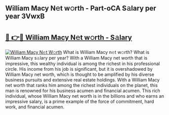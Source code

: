 ## William Macy N𝚎t w𝚘rth - Part-oCA S𝚊lary per year 3VwxB

# <h2><a href="http://gc4ak6.nevu.top/?p=William+Macy">🔗 👉🔴 William Macy N𝚎t w𝚘rth - S𝚊lary</a></h2>

[![William Macy N𝚎t W𝚘rth](https://i.imgur.com/Oavwk0R.jpeg)](http://gc4ak6.nevu.top/?p=William+Macy)
What is William Macy n𝚎t w𝚘rth? What is William Macy s𝚊lary per year?
With a William Macy net worth that is impressive, this wealthy individual is among the richest in his professional circle. His income from his job is significant, but it is overshadowed by William Macy net worth, which is thought to be amplified by his diverse business pursuits and extensive real estate holdings. With a William Macy net worth that ranks him among the richest individuals on the planet, this man is renowned for his business acumen and financial acumen. This rich individual, whose William Macy net worth is in the billions and who earns an impressive salary, is a prime example of the force of commitment, hard work, and financial acumen.
